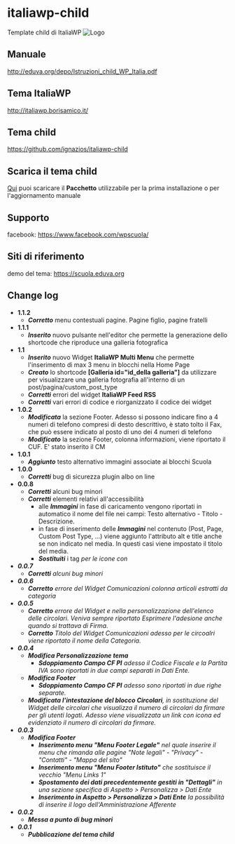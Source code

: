 # italiawp-child
Template child di ItaliaWP
![Logo](http://eduva.org/depo/LogoTemplateScuolaEsteso.png)
## Manuale
http://eduva.org/depo/Istruzioni_child_WP_Italia.pdf
## Tema ItaliaWP
http://italiawp.borisamico.it/
## Tema child
https://github.com/ignazios/italiawp-child
## Scarica il tema child
[Qui](https://raw.githubusercontent.com/ignazios/italiawp-child/master/italiawp-child.zip) puoi scaricare il **Pacchetto** utilizzabile per la prima installazione o per l'aggiornamento manuale
## Supporto
facebook: https://www.facebook.com/wpscuola/
## Siti di riferimento
demo del tema: https://scuola.eduva.org
## Change log
- **1.1.2**
  - ***Corretto*** menu contestuali pagine. Pagine figlio, pagine fratelli
- **1.1.1**
  - ***Inserito*** nuovo pulsante nell'editor che permette la generazione dello shortcode che riproduce una galleria fotografica
- **1.1**
  - ***Inserito*** nuovo Widget **ItaliaWP Multi Menu** che permette l'inserimento di max 3 menu in blocchi nella Home Page
  - ***Creato*** lo shortcode **[Galleria id="id_della galleria"]** da utilizzare per visualizzare una galleria fotografia all'interno di un post/pagina/custom_post_type
  - ***Corretti*** errori del widget **ItaliaWP Feed RSS**
  - ***Corretti*** vari errori di codice e riorganizzato il codice dei widget
- **1.0.2**
  - ***Modificata*** la sezione Footer. Adesso si possono indicare fino a 4 numeri di telefono compresi di desto descrittivo, è stato tolto il Fax, che può essere indicato al posto di uno dei 4 numeri di telefono
  - ***Modificato*** la sezione Footer, colonna informazioni, viene riportato il CUF. E' stato inserito il CM 
- **1.0.1**
  - ***Aggiunto*** testo alternativo immagini associate ai blocchi Scuola
- **1.0.0**
  - ***Corretti*** bug di sicurezza plugin albo on line
- **0.0.8**
  - ***Corretti*** alcuni bug minori
  - ***Corretti*** elementi relativi all'accessibilità
	- alle ***Immagini*** in fase di caricamento vengono riportati in automatico il nome del file nei campi: Testo alternativo - Titolo - Descrizione.
	- in fase di inserimento delle ***Immagini*** nel contenuto (Post, Page, Custom Post Type, ...) viene aggiunto l'attributo alt e title anche se non indicato nel media. In questi casi viene impostato il titolo del media. 
	- ***Sostituiti*** i tag <i> per le icone con <span>
- **0.0.7**
  - ***Corretti*** alcuni bug minori
- **0.0.6**
  - ***Corretto*** errore del Widget Comunicazioni colonna articoli estratti da categoria
- **0.0.5** 
  - ***Corretto*** errore del Widget e nella personalizzazione dell'elenco delle circolari. Veniva sempre riportato Esprimere l'adesione anche quando si trattava di Firma.
  - ***Corretto*** Titolo del Widget Comunicazioni adesso per le circoalri viene riportato il nome della Categoria.
- **0.0.4** 
  - ***Modifica Personalizzazione tema***
    - ***Sdoppiamento Campo CF PI*** adesso il Codice Fiscale e la Partita IVA sono riportati in due campi separati in Dati Ente.
  - ***Modifica Footer***
    - ***Sdoppiamento Campo CF PI*** adesso sono riportati in due righe separate.
  - ***Modificata l'intestazione del blocco Circolari***, in sostituzione del Widget delle circolari che visualizza il numero di circolari da firmare per gli utenti logati. Adesso viene visualizzata un link con icona ed evidenziato il numero di circolari da firmare.
- **0.0.3** 
  - ***Modifica Footer***
    - ***Inserimento menu "Menu Footer Legale"*** nel quale inserire il menu che rimanda alle pagine "Note legali" - "Privacy" - "Contatti" - "Mappa del sito"
    - ***Inserimento menu "Menu Footer Istituto"*** che sostituisce il vecchio "Menu Links 1"
    - ***Spostamento dei dati precedentemente gestiti in "Dettagli"*** in una sezione specifica di Aspetto > Personalizza > Dati Ente
    - ***Inserimento in Aspetto > Personalizza > Dati Ente*** la possibilità di inserire il logo dell'Amministrazione Afferente
- **0.0.2** 
  - ***Messa a punto di bug minori***
- **0.0.1**
  - ***Pubblicazione del tema child***
